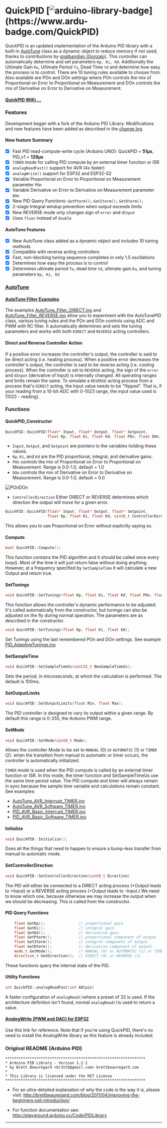 # QuickPID   [![arduino-library-badge](https://www.ardu-badge.com/badge/QuickPID.svg?)](https://www.ardu-badge.com/QuickPID)

QuickPID is an updated implementation of the Arduino PID library with a built-in [AutoTune](https://github.com/Dlloydev/QuickPID/wiki/AutoTune) class as a dynamic object  to reduce memory if not used, thanks to contributions by [gnalbandian (Gonzalo)](https://github.com/gnalbandian). This controller can automatically determine and set parameters `Kp, Ki, Kd`. Additionally the Ultimate Gain `Ku`, Ultimate Period `Tu`, Dead Time `td` and determine how easy the process is to control. There are 10 tuning rules available to choose from. Also available are POn and DOn settings where POn controls the mix of Proportional on Error to Proportional on Measurement and DOn controls the mix of Derivative on Error to Derivative on Measurement.

#### [QuickPID WiKi ...](https://github.com/Dlloydev/QuickPID/wiki)

### Features

Development began with a fork of the Arduino PID Library. Modifications and new features have been added as described in the [change log](https://github.com/Dlloydev/QuickPID/wiki/Change-Log).

#### New feature Summary

- [x] Fast PID read-compute-write cycle (Arduino UNO): QuickPID = **51µs**, PID_v1 = **128µs**
- [x] `TIMER` mode for calling PID compute by an external timer function or ISR
- [x] `analogReadFast()` support for AVR (4x faster)
- [x] `analogWrite()` support for ESP32 and ESP32-S2 
- [x] Variable Proportional on Error to Proportional on Measurement parameter `POn`
- [x] Variable Derivative on Error to Derivative on Measurement parameter `DOn`
- [x] New PID Query Functions: `GetPterm();`  `GetIterm();`  `GetDterm();`
- [x] 2-stage Integral windup prevention when output exceeds limits
- [x] New REVERSE mode only changes sign of `error` and `dInput`
- [x] Uses `float` instead of `double`

#### AutoTune Features

- [x] New AutoTune class added as a dynamic object and includes 10 tuning methods
- [x] Compatible with reverse acting controllers
- [x] Fast, non-blocking tuning sequence completes in only 1.5 oscillations 
- [x] Determines how easy the process is to control
- [x] Determines ultimate period `Tu`, dead time `td`, ultimate gain `Ku`, and tuning parameters `Kp, Ki, Kd`

### [AutoTune](https://github.com/Dlloydev/QuickPID/wiki/AutoTune)

#### [AutoTune Filter Examples](https://github.com/Dlloydev/QuickPID/wiki/AutoTune-Filter-Examples)

The examples [AutoTune_Filter_DIRECT.ino](https://github.com/Dlloydev/QuickPID/blob/master/examples/AutoTune_Filter_DIRECT/AutoTune_Filter_DIRECT.ino) and [AutoTune_Filter_REVERSE.ino](https://github.com/Dlloydev/QuickPID/blob/master/examples/AutoTune_Filter_REVERSE/AutoTune_Filter_REVERSE.ino) allow you to experiment with the AutoTunePID class, various tuning rules and the POn and DOn controls using ADC and PWM with RC filter. It automatically determines and sets the tuning parameters and works with both `DIRECT` and `REVERSE` acting controllers.

#### Direct and Reverse Controller Action

If a positive error increases the controller's output, the controller is said to be direct acting (i.e. heating process). When a positive error decreases the controller's output, the controller is said to be reverse acting (i.e. cooling process). When the controller is set to `REVERSE` acting, the sign of the `error` and `dInput` (derivative of Input) is internally changed. All operating ranges and limits remain the same. To simulate a `REVERSE` acting process from a process that's  `DIRECT` acting, the Input value needs to be "flipped". That is, if your reading from a 10-bit ADC with 0-1023 range, the input value used is (1023 - reading). 

### Functions

#### QuickPID_Constructor

```c++
QuickPID::QuickPID(float* Input, float* Output, float* Setpoint,
                   float Kp, float Ki, float Kd, float POn, float DOn, uint8_t ControllerDirection);
```

- `Input`, `Output`, and `Setpoint` are pointers to the variables holding these values.
- `Kp`, `Ki`, and `Kd` are the PID proportional, integral, and derivative gains.
- `POn` controls the mix of Proportional on Error to Proportional on Measurement. Range is 0.0-1.0, default = 1.0 
- `DOn` controls the mix of Derivative on Error to Derivative on Measurement. Range is 0.0-1.0, default = 0.0 

![POnDOn](https://user-images.githubusercontent.com/63488701/120000053-68de3e00-bfa0-11eb-9db2-04c2f4be76a2.png)

- `ControllerDirection` Either DIRECT or REVERSE determines which direction the output will move for a given error. 

```c++
QuickPID::QuickPID(float* Input, float* Output, float* Setpoint,
                   float Kp, float Ki, float Kd, uint8_t ControllerDirection);
```

This allows you to use Proportional on Error without explicitly saying so.

#### Compute

```c++
bool QuickPID::Compute();
```

This function contains the PID algorithm and it should be called once every loop(). Most of the time it will just return false without doing anything. However, at a  frequency specified by `SetSampleTime` it will calculate a new Output and return true.

#### SetTunings

```c++
void QuickPID::SetTunings(float Kp, float Ki, float Kd, float POn, float DOn);
```

This function allows the controller's dynamic performance to be adjusted. It's called automatically from the constructor, but tunings can also be adjusted on the fly during normal operation. The parameters are as described in the constructor.

```c++
void QuickPID::SetTunings(float Kp, float Ki, float Kd);
```

Set Tunings using the last remembered POn and DOn settings. See example [PID_AdaptiveTunings.ino](https://github.com/Dlloydev/QuickPID/blob/master/examples/PID_AdaptiveTunings/PID_AdaptiveTunings.ino)

#### SetSampleTime

```c++
void QuickPID::SetSampleTimeUs(uint32_t NewSampleTimeUs);
```

Sets the period, in microseconds, at which the calculation is performed. The default is 100ms.

#### SetOutputLimits

```c++
void QuickPID::SetOutputLimits(float Min, float Max);
```

The PID controller is designed to vary its output within a given range.  By default this range is 0-255, the Arduino PWM range.

#### SetMode

```c++
void QuickPID::SetMode(uint8_t Mode);
```

Allows the controller Mode to be set to `MANUAL` (0) or `AUTOMATIC` (1) or `TIMER` (2). when the transition from manual to automatic  or timer occurs, the controller is automatically initialized. 

`TIMER` mode is used when the PID compute is called by an external timer function or ISR. In this mode, the timer function and SetSampleTimeUs use the same time period value. The PID compute and timer will always remain in sync because the sample time variable and calculations remain constant. See examples:

- [AutoTune_AVR_Interrupt_TIMER.ino](https://github.com/Dlloydev/QuickPID/blob/master/examples/AutoTune_AVR_Interrupt_TIMER/AutoTune_AVR_Interrupt_TIMER.ino)
- [AutoTune_AVR_Software_TIMER.ino](https://github.com/Dlloydev/QuickPID/blob/master/examples/AutoTune_AVR_Software_TIMER/AutoTune_AVR_Software_TIMER.ino)
- [PID_AVR_Basic_Interrupt_TIMER.ino](https://github.com/Dlloydev/QuickPID/blob/master/examples/PID_AVR_Basic_Interrupt_TIMER/PID_AVR_Basic_Interrupt_TIMER.ino)
- [PID_AVR_Basic_Software_TIMER.ino](https://github.com/Dlloydev/QuickPID/blob/master/examples/PID_AVR_Basic_Software_TIMER/PID_AVR_Basic_Software_TIMER.ino)

#### Initialize

```c++
void QuickPID::Initialize();
```

Does all the things that need to happen to ensure a bump-less transfer from manual to automatic mode.

#### SetControllerDirection

```c++
void QuickPID::SetControllerDirection(uint8_t Direction)
```

The PID will either be connected to a DIRECT acting process (+Output leads to +Input) or a REVERSE acting process (+Output leads to -Input.) We need to know which one, because otherwise we may increase the output when we should be decreasing. This is called from the constructor.

#### PID Query Functions

```c++
    float GetKp();               // proportional gain
    float GetKi();               // integral gain
    float GetKd();               // derivative gain
    float GetPterm();            // proportional component of output 
    float GetIterm();            // integral component of output
    float GetDterm();            // derivative component of output
    mode_t GetMode();            // MANUAL (0) or AUTOMATIC (1) or TIMER (2)
    direction_t GetDirection();  // DIRECT (0) or REVERSE (1)
```

These functions query the internal state of the PID.

#### Utility Functions

```c++
int QuickPID::analogReadFast(int ADCpin)
```

A faster configuration of `analogRead()`where a preset of 32 is used.  If the architecture definition isn't found, normal `analogRead()`is used to return a value.

#### [AnalogWrite (PWM and DAC) for ESP32](https://github.com/Dlloydev/ESP32-ESP32S2-AnalogWrite)

Use this link for reference. Note that if you're using QuickPID, there's no need to install the AnalogWrite library as this feature is already included.

### Original README (Arduino PID)

```
***************************************************************
* Arduino PID Library - Version 1.2.1
* by Brett Beauregard <br3ttb@gmail.com> brettbeauregard.com
*
* This Library is licensed under the MIT License
***************************************************************
```

 - For an ultra-detailed explanation of why the code is the way it is, please visit:
   http://brettbeauregard.com/blog/2011/04/improving-the-beginners-pid-introduction/

 - For function documentation see:  http://playground.arduino.cc/Code/PIDLibrary

------

